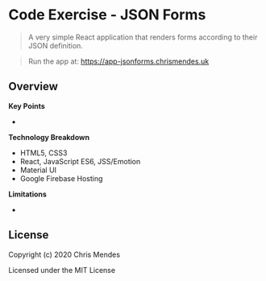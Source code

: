 # Code Exercise - JSON Forms

  > A very simple React application that renders forms according to their JSON definition.

  > Run the app at: https://app-jsonforms.chrismendes.uk

## Overview

**Key Points**

* 


**Technology Breakdown**

* HTML5, CSS3
* React, JavaScript ES6, JSS/Emotion
* Material UI
* Google Firebase Hosting

**Limitations**

* 

## License

Copyright (c) 2020 Chris Mendes

Licensed under the MIT License